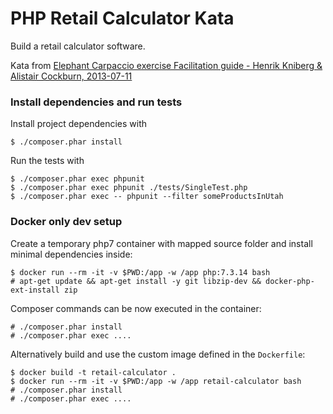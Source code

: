# PHP Retail Calculator Kata

Build a retail calculator software.

Kata from [Elephant Carpaccio exercise Facilitation guide - Henrik Kniberg & Alistair Cockburn, 2013-07-11](https://docs.google.com/document/d/1TCuuu-8Mm14oxsOnlk8DqfZAA1cvtYu9WGv67Yj_sSk/pub)

### Install dependencies and run tests

Install project dependencies with

```
$ ./composer.phar install
```

Run the tests with

```
$ ./composer.phar exec phpunit
$ ./composer.phar exec phpunit ./tests/SingleTest.php
$ ./composer.phar exec -- phpunit --filter someProductsInUtah
```

### Docker only dev setup

Create a temporary php7 container with mapped source folder and install minimal dependencies inside:

```
$ docker run --rm -it -v $PWD:/app -w /app php:7.3.14 bash
# apt-get update && apt-get install -y git libzip-dev && docker-php-ext-install zip
```

Composer commands can be now executed in the container:

```
# ./composer.phar install
# ./composer.phar exec ....
```

Alternatively build and use the custom image defined in the `Dockerfile`:

```
$ docker build -t retail-calculator .
$ docker run --rm -it -v $PWD:/app -w /app retail-calculator bash
# ./composer.phar install
# ./composer.phar exec ....
```

